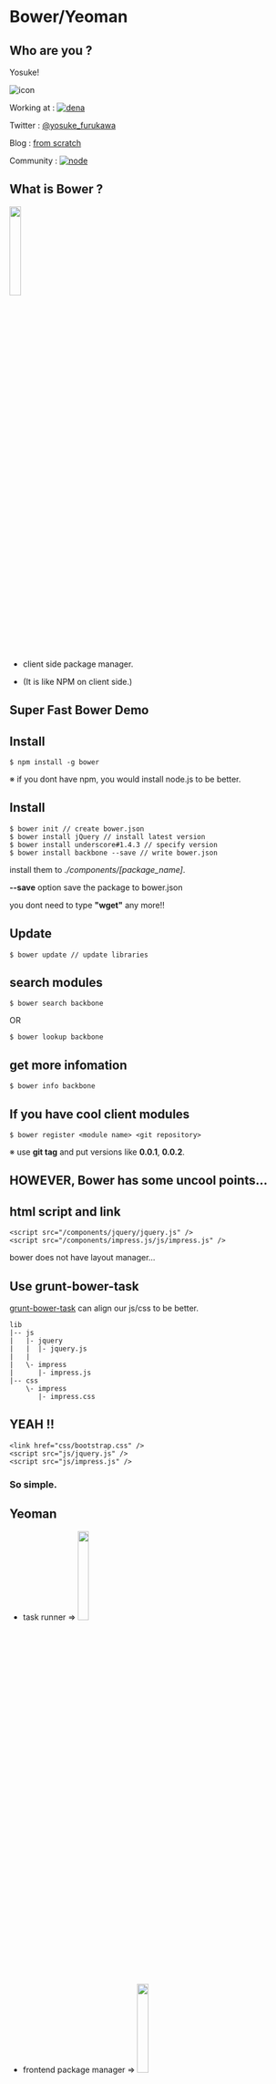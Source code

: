 Bower/Yeoman
===============

Who are you ?
----------

Yosuke!

![icon](https://si0.twimg.com/profile_images/206948941/wall-e.jpg)

Working at : [![dena](https://www.e2r.jp/export/ja/dena2014/images/dena_logo.png)](http://dena.com/)

Twitter : [@yosuke_furukawa](https://twitter.com/yosuke_furukawa)

Blog : [from scratch](http://yosuke-furukawa.hatenablog.com/)

Community : [![node](http://joyeur.files.wordpress.com/2011/11/node_logo-01.png)](http://nodejs.jp/)


What is Bower ?
-----------------

<a href="http://bower.io/"><img src="bower-logo.png" style="width:20%; height:20%;" /></a>


- client side package manager.

- (It is like NPM on client side.)


Super Fast Bower Demo
-----------------
<!-- data-scale="3"  -->
<!-- data-rotate="90" -->

Install
-----------------

    $ npm install -g bower

※ if you dont have npm, you would install node.js to be better.


Install
-----------------

    $ bower init // create bower.json
    $ bower install jQuery // install latest version
    $ bower install underscore#1.4.3 // specify version
    $ bower install backbone --save // write bower.json

install them to *./components/[package_name]*.

**--save** option save the package to bower.json

you dont need to type **"wget"** any more!!

Update
-----------------

    $ bower update // update libraries

search modules
----------------

    $ bower search backbone

OR

    $ bower lookup backbone

get more infomation
----------------

    $ bower info backbone


If you have cool client modules
----------------

    $ bower register <module name> <git repository>

※ use **git tag** and put versions like **0.0.1**, **0.0.2**.

HOWEVER, Bower has some **uncool** points...
-----------------

html script and link
-----------------

    <script src="/components/jquery/jquery.js" />
    <script src="/components/impress.js/js/impress.js" />

bower does not have layout manager...

Use **grunt-bower-task**
----------------

[grunt-bower-task](https://github.com/yatskevich/grunt-bower-task) can align our js/css to be better.

    lib
    |-- js
    |   |- jquery
    |   |  |- jquery.js
    |   |
    |   \- impress
    |      |- impress.js
    |-- css
        \- impress
           |- impress.css

YEAH !!
----------------

    <link href="css/bootstrap.css" />
    <script src="js/jquery.js" />
    <script src="js/impress.js" />

<h3>So simple. </h3>

Yeoman
---------------

- task runner => 
<a href="http://gruntjs.com/"><img src="http://gruntjs.com/img/grunt-logo.svg" style="width:20%; height:20%;"/></a>

- frontend package manager => 
<a href="http://bower.io/"><img src="bower-logo.png" style="width:20%; height:20%;" /></a>

- backend package manager => 
<img src="https://npmjs.org/static/npm.png" style="width:20%; height:20%;" />


So you want to create your own templates??
--------------

![yeoman](http://yeoman.io/assets/img/yeoman-logo.png)

yeoman can generate application templates.

DEMO
-------------


Summary
-----------

+ **Bower** is useful tool.
+ but Bower is not so cool, **grunt-bower-task** is really helpful.
+ **Yeoman** can generate your application templates.
+ I am creating our own templates for **jsCafe**!!

DeNA NEEDS YOU!!!
-------
+ *JavaScript Engineers*
+ *Noders*
+ *Designers*
+ [Join us!!!!](http://dena.com/recruit/)
![dena](https://www.e2r.jp/export/ja/dena2014/images/dena_logo.png)

